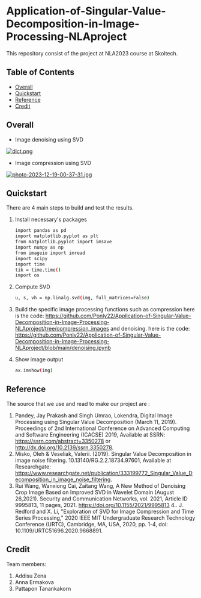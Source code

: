 # Application-of-Singular-Value-Decomposition-in-Image-Processing-NLAproject
This repository consist of the project at NLA2023 course at Skoltech.

## Table of Contents 

 - [Overall](#overall)
 - [Quickstart](#quickstart)
 - [Reference](#reference) 
 - [Credit](#credit)

## Overall 

-   Image denoising using SVD

  
  [![dict.png](https://i.postimg.cc/xCwZQgq7/dict.png)](https://postimg.cc/zbk7SCCS)

-   Image compression using SVD

  
  [![photo-2023-12-19-00-37-31.jpg](https://i.postimg.cc/T3R5QDTv/photo-2023-12-19-00-37-31.jpg)](https://postimg.cc/zVcfG3Lx)


## Quickstart

There are 4 main steps to build and test the results.

 1. Install necessary's packages 
    ``` bash 
    import pandas as pd
    import matplotlib.pyplot as plt
    from matplotlib.pyplot import imsave
    import numpy as np
    from imageio import imread
    import scipy
    import time
    tik = time.time()
    import os
    ```
 2. Compute SVD
    ``` bash 
    u, s, vh = np.linalg.svd(img, full_matrices=False)
    ```
 3. Build the specific image processing functions 
     such as compression
    here is the code:
    https://github.com/Ponly22/Application-of-Singular-Value-Decomposition-in-Image-Processing-NLAproject/tree/compression_images
    and denoising.
    here is the code:
    https://github.com/Ponly22/Application-of-Singular-Value-Decomposition-in-Image-Processing-NLAproject/blob/main/denoising.ipynb
   
 5. Show image output
    ``` bash 
    ax.imshow(img)
    ```
## Reference 

The source that we use and read to make our project are :

1. Pandey, Jay Prakash and Singh Umrao, Lokendra, Digital Image Processing using Singular Value Decomposition (March 11, 2019). Proceedings of 2nd International Conference on Advanced Computing and Software Engineering (ICACSE) 2019, Available at SSRN: https://ssrn.com/abstract=3350278 or  http://dx.doi.org/10.2139/ssrn.3350278.
2. Misko, Oleh & Veseliak, Valerii. (2019). Singular Value Decomposition in image noise filtering. 10.13140/RG.2.2.18734.97601, Available at Researchgate: https://www.researchgate.net/publication/333199772_Singular_Value_Decomposition_in_image_noise_filtering. 
3. Rui Wang, Wanxiong Cai, Zaitang Wang, A New Method of Denoising Crop Image Based on Improved SVD in Wavelet Domain (August 26,2021). Security and Communication Networks, vol. 2021, Article ID 9995813, 11 pages, 2021. https://doi.org/10.1155/2021/9995813
4.. J. Redford and X. Li, "Exploration of SVD for Image Compression and Time Series Processing," 2020 IEEE MIT Undergraduate Research Technology Conference (URTC), Cambridge, MA, USA, 2020, pp. 1-4, doi: 10.1109/URTC51696.2020.9668891.

## Credit

Team members:

1. Addisu Zena
2. Anna Ermakova
3. Pattapon Tanankakorn

